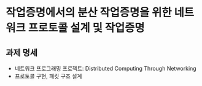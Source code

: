 # 작업증명에서의 분산 작업증명을 위한 네트워크 프로토콜 설계 및 작업증명
## 과제 명세
- 네트워크 프로그래밍 프로젝트: Distributed Computing Through Networking
- 프로토콜 구현, 패킷 구조 설계
